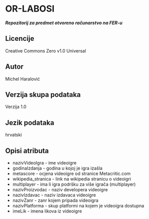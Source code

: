 # OR-LABOSI
***Repozitorij za predmet otvoreno računarstvo na FER-u***

## Licencije
Creative Commons Zero v1.0 Universal

## Autor
Michel Haralović

## Verzija skupa podataka
Verzija 1.0

## Jezik podataka
hrvatski

## Opisi atributa
* nazivVideoIgra - ime videoigre
* godinaIzdanja - godina u kojoj je igra izašla
* metascore - ocjena videoigre od stranice Metacritic.com
* wikipedia_stranica - link na wikipedia stranicu o videoigri
* multiplayer - ima li igra podršku za više igrača (multiplayer)
* nazivProizvodac - naziv developera videoigre
* nazivIzdavac - naziv izdavaca videoigre
* nazivZanr - zanr kojem pripada videoigra
* nazivPlatforma - skup platformi na kojem je videoigra dostupna
* imeLik - imena likova iz videoigre
